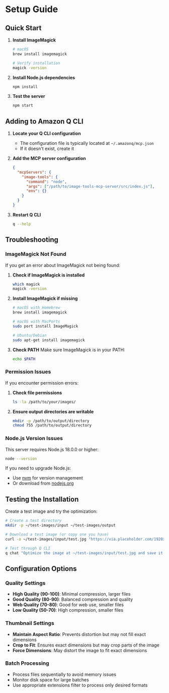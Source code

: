 # Setup Guide

## Quick Start

1. **Install ImageMagick**
   ```bash
   # macOS
   brew install imagemagick
   
   # Verify installation
   magick -version
   ```

2. **Install Node.js dependencies**
   ```bash
   npm install
   ```

3. **Test the server**
   ```bash
   npm start
   ```

## Adding to Amazon Q CLI

1. **Locate your Q CLI configuration**
   - The configuration file is typically located at `~/.amazonq/mcp.json`
   - If it doesn't exist, create it

2. **Add the MCP server configuration**
   ```json
   {
     "mcpServers": {
       "image-tools": {
         "command": "node",
         "args": ["/path/to/image-tools-mcp-server/src/index.js"],
         "env": {}
       }
     }
   }
   ```

3. **Restart Q CLI**
   ```bash
   q --help
   ```

## Troubleshooting

### ImageMagick Not Found
If you get an error about ImageMagick not being found:

1. **Check if ImageMagick is installed**
   ```bash
   which magick
   magick -version
   ```

2. **Install ImageMagick if missing**
   ```bash
   # macOS with Homebrew
   brew install imagemagick
   
   # macOS with MacPorts
   sudo port install ImageMagick
   
   # Ubuntu/Debian
   sudo apt-get install imagemagick
   ```

3. **Check PATH**
   Make sure ImageMagick is in your PATH:
   ```bash
   echo $PATH
   ```

### Permission Issues
If you encounter permission errors:

1. **Check file permissions**
   ```bash
   ls -la /path/to/your/images/
   ```

2. **Ensure output directories are writable**
   ```bash
   mkdir -p /path/to/output/directory
   chmod 755 /path/to/output/directory
   ```

### Node.js Version Issues
This server requires Node.js 18.0.0 or higher:

```bash
node --version
```

If you need to upgrade Node.js:
- Use [nvm](https://github.com/nvm-sh/nvm) for version management
- Or download from [nodejs.org](https://nodejs.org/)

## Testing the Installation

Create a test image and try the optimization:

```bash
# Create a test directory
mkdir -p ~/test-images/input ~/test-images/output

# Download a test image (or copy one you have)
curl -o ~/test-images/input/test.jpg "https://via.placeholder.com/1920x1080/0000FF/FFFFFF?text=Test+Image"

# Test through Q CLI
q chat "Optimize the image at ~/test-images/input/test.jpg and save it to ~/test-images/output/test-optimized.jpg"
```

## Configuration Options

### Quality Settings
- **High Quality (90-100)**: Minimal compression, larger files
- **Good Quality (80-90)**: Balanced compression and quality
- **Web Quality (70-80)**: Good for web use, smaller files
- **Low Quality (50-70)**: High compression, smaller files

### Thumbnail Settings
- **Maintain Aspect Ratio**: Prevents distortion but may not fill exact dimensions
- **Crop to Fit**: Ensures exact dimensions but may crop parts of the image
- **Force Dimensions**: May distort the image to fit exact dimensions

### Batch Processing
- Process files sequentially to avoid memory issues
- Monitor disk space for large batches
- Use appropriate extensions filter to process only desired formats
